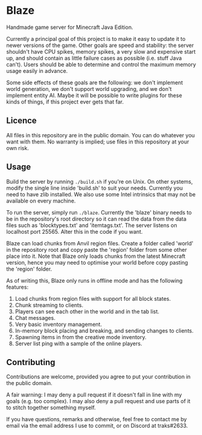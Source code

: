 # Blaze

Handmade game server for Minecraft Java Edition. 

Currently a principal goal of this project is to make it easy to update it to newer versions of the game. Other goals are speed and stability: the server shouldn't have CPU spikes, memory spikes, a very slow and expensive start up, and should contain as little failure cases as possible (i.e. stuff Java can't). Users should be able to determine and control the maximum memory usage easily in advance.

Some side effects of these goals are the following: we don't implement world generation, we don't support world upgrading, and we don't implement entity AI. Maybe it will be possible to write plugins for these kinds of things, if this project ever gets that far.

## Licence

All files in this repository are in the public domain. You can do whatever you want with them. No warranty is implied; use files in this repository at your own risk.

## Usage

Build the server by running `./build.sh` if you're on Unix. On other systems, modify the single line inside 'build.sh' to suit your needs. Currently you need to have zlib installed. We also use some Intel intrinsics that may not be available on every machine.

To run the server, simply run `./blaze`. Currently the 'blaze' binary needs to be in the repository's root directory so it can read the data from the data files such as 'blocktypes.txt' and 'itemtags.txt'. The server listens on localhost port 25565. Alter this in the code if you want.

Blaze can load chunks from Anvil region files. Create a folder called 'world' in the repository root and copy paste the 'region' folder from some other place into it. Note that Blaze only loads chunks from the latest Minecraft version, hence you may need to optimise your world before copy pasting the 'region' folder.

As of writing this, Blaze only runs in offline mode and has the following features:

1. Load chunks from region files with support for all block states.
2. Chunk streaming to clients.
3. Players can see each other in the world and in the tab list.
4. Chat messages.
5. Very basic inventory management.
6. In-memory block placing and breaking, and sending changes to clients.
7. Spawning items in from the creative mode inventory.
8. Server list ping with a sample of the online players.

## Contributing

Contributions are welcome, provided you agree to put your contribution in the public domain.

A fair warning: I may deny a pull request if it doesn't fall in line with my goals (e.g. too complex). I may also deny a pull request and use parts of it to stitch together something myself.

If you have questions, remarks and otherwise, feel free to contact me by email via the email address I use to commit, or on Discord at traks#2633.
